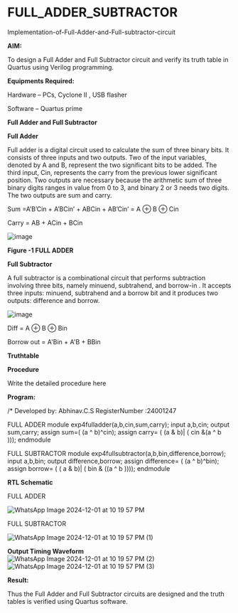 # FULL_ADDER_SUBTRACTOR

Implementation-of-Full-Adder-and-Full-subtractor-circuit

**AIM:**

To design a Full Adder and Full Subtractor circuit and verify its truth table in Quartus using Verilog programming.

**Equipments Required:**

Hardware – PCs, Cyclone II , USB flasher

Software – Quartus prime

**Full Adder and Full Subtractor**

**Full Adder**

Full adder is a digital circuit used to calculate the sum of three binary bits. It consists of three inputs and two outputs. Two of the input variables, denoted by A and B, represent the two significant bits to be added. The third input, Cin, represents the carry from the previous lower significant position. Two outputs are necessary because the arithmetic sum of three binary digits ranges in value from 0 to 3, and binary 2 or 3 needs two digits. The two outputs are sum and carry.

Sum =A’B’Cin + A’BCin’ + ABCin + AB’Cin’ = A ⊕ B ⊕ Cin 

Carry = AB + ACin + BCin

![image](https://github.com/naavaneetha/FULL_ADDER_SUBTRACTOR/assets/154305477/0f30ba51-5ffb-4198-845f-18e054f675e7)

**Figure -1 FULL ADDER**

**Full Subtractor**

A full subtractor is a combinational circuit that performs subtraction involving three bits, namely minuend, subtrahend, and borrow-in . It accepts three inputs: minuend, subtrahend and a borrow bit and it produces two outputs: difference and borrow.

![image](https://github.com/naavaneetha/FULL_ADDER_SUBTRACTOR/assets/154305477/02b24f51-ab51-4304-9ad6-7b81ffc1ead5)

Diff = A ⊕ B ⊕ Bin 

Borrow out = A'Bin + A'B + BBin

**Truthtable**

**Procedure**

Write the detailed procedure here

**Program:**

/* Developed by: Abhinav.C.S RegisterNumber :24001247

FULL ADDER
module exp4fulladder(a,b,cin,sum,carry);
 input a,b,cin;
 output sum,carry;
 assign sum=( (a ^ b)^cin);
 assign carry= ( (a & b)| ( cin &(a ^ b )));
 endmodule

 FULL SUBTRACTOR
 module exp4fullsubtractor(a,b,bin,difference,borrow);
 input a,b,bin;
 output difference,borrow;
 assign difference= ( (a ^ b)^bin);
 assign borrow= ( ( a & b)| ( bin & ((a ^ b ))));
 endmodule

**RTL Schematic**

FULL ADDER

![WhatsApp Image 2024-12-01 at 10 19 57 PM](https://github.com/user-attachments/assets/f58f8597-b2c6-4299-86e9-be119a3dd370)

FULL SUBTRACTOR

![WhatsApp Image 2024-12-01 at 10 19 57 PM (1)](https://github.com/user-attachments/assets/a6baf4ea-6c69-4559-a31e-fbe8682ddcd1)


**Output Timing Waveform**
![WhatsApp Image 2024-12-01 at 10 19 57 PM (2)](https://github.com/user-attachments/assets/2eae3f15-3291-4125-a2b5-4289e98bd6c5)
![WhatsApp Image 2024-12-01 at 10 19 57 PM (3)](https://github.com/user-attachments/assets/e7659b7d-dd33-4a9c-971f-75069818dd59)



**Result:**

Thus the Full Adder and Full Subtractor circuits are designed and the truth tables is verified using Quartus software.



